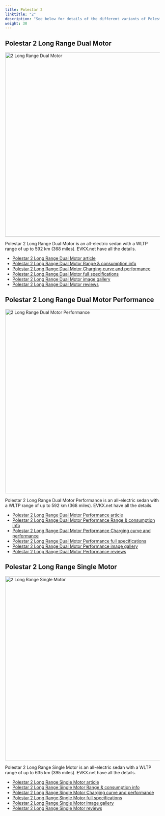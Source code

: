 ```yaml
---
title: Polestar 2
linktitle: "2"
description: "See below for details of the different variants of Polestar 2"
weight: 30
---
```

## Polestar 2 Long Range Dual Motor

<a href="/models/polestar/2/2_long_range_dual_motor/"><img src="https://media.evkx.net/multimedia/models/polestar/2/2_long_range_dual_motor/main_1_st.jpg" width="800" height="600" alt="2 Long Range Dual Motor" ></a>

Polestar 2 Long Range Dual Motor is an all-electric sedan with a WLTP range of up to 592 km (368 miles). EVKX.net have all the details. 

- [Polestar 2 Long Range Dual Motor article](/models/polestar/2/2_long_range_dual_motor/)
- [Polestar 2 Long Range Dual Motor Range & consumption info](/models/polestar/2/2_long_range_dual_motor/rangeandconsumption)
- [Polestar 2 Long Range Dual Motor Charging curve and performance](/models/polestar/2/2_long_range_dual_motor/chargingcurve)
- [Polestar 2 Long Range Dual Motor full specifications](/models/polestar/2/2_long_range_dual_motor/specifications)
- [Polestar 2 Long Range Dual Motor image gallery](/models/polestar/2/2_long_range_dual_motor/gallery)
- [Polestar 2 Long Range Dual Motor reviews](/models/polestar/2/2_long_range_dual_motor/reviews)

## Polestar 2 Long Range Dual Motor Performance

<a href="/models/polestar/2/2_long_range_dual_motor_performance/"><img src="https://media.evkx.net/multimedia/models/polestar/2/2_long_range_dual_motor_performance/main_1_st.jpg" width="800" height="600" alt="2 Long Range Dual Motor Performance" ></a>

Polestar 2 Long Range Dual Motor Performance is an all-electric sedan with a WLTP range of up to 592 km (368 miles). EVKX.net have all the details. 

- [Polestar 2 Long Range Dual Motor Performance article](/models/polestar/2/2_long_range_dual_motor_performance/)
- [Polestar 2 Long Range Dual Motor Performance Range & consumption info](/models/polestar/2/2_long_range_dual_motor_performance/rangeandconsumption)
- [Polestar 2 Long Range Dual Motor Performance Charging curve and performance](/models/polestar/2/2_long_range_dual_motor_performance/chargingcurve)
- [Polestar 2 Long Range Dual Motor Performance full specifications](/models/polestar/2/2_long_range_dual_motor_performance/specifications)
- [Polestar 2 Long Range Dual Motor Performance image gallery](/models/polestar/2/2_long_range_dual_motor_performance/gallery)
- [Polestar 2 Long Range Dual Motor Performance reviews](/models/polestar/2/2_long_range_dual_motor_performance/reviews)

## Polestar 2 Long Range Single Motor

<a href="/models/polestar/2/2_long_range_single_motor/"><img src="https://media.evkx.net/multimedia/models/polestar/2/2_long_range_single_motor/main_1_st.jpg" width="800" height="600" alt="2 Long Range Single Motor" ></a>

Polestar 2 Long Range Single Motor is an all-electric sedan with a WLTP range of up to 635 km (395 miles). EVKX.net have all the details. 

- [Polestar 2 Long Range Single Motor article](/models/polestar/2/2_long_range_single_motor/)
- [Polestar 2 Long Range Single Motor Range & consumption info](/models/polestar/2/2_long_range_single_motor/rangeandconsumption)
- [Polestar 2 Long Range Single Motor Charging curve and performance](/models/polestar/2/2_long_range_single_motor/chargingcurve)
- [Polestar 2 Long Range Single Motor full specifications](/models/polestar/2/2_long_range_single_motor/specifications)
- [Polestar 2 Long Range Single Motor image gallery](/models/polestar/2/2_long_range_single_motor/gallery)
- [Polestar 2 Long Range Single Motor reviews](/models/polestar/2/2_long_range_single_motor/reviews)


